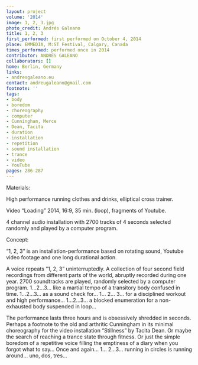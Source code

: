 ```yaml
---
layout: project
volume: '2014'
image: 1,_2,_3.jpg
photo_credit: Andrés Galeano
title: 1, 2, 3
first_performed: first performed on October 4, 2014
place: EMMEDIA, M:ST Festival, Calgary, Canada
times_performed: performed once in 2014
contributor: ANDRÉS GALEANO
collaborators: []
home: Berlin, Germany
links:
- andresgaleano.eu
contact: andreugaleano@gmail.com
footnote: ''
tags:
- body
- boredom
- choreography
- computer
- Cunningham, Merce
- Dean, Tacita
- duration
- installation
- repetition
- sound installation
- trance
- video
- YouTube
pages: 286-287
---
```


Materials:

High performance running clothes and drinks, elliptical cross trainer.

Video “Loading” 2014, 16:9, 35 min. (loop), fragments of Youtube.

4 channel audio installation with 2700 tracks of 4 seconds selected randomly and played by a computer program.

Concept:

“1, 2, 3” is an installation-performance based on rotating sound, Youtube video footage and one long durational action.

A voice repeats “1, 2, 3” uninterruptedly. A collection of four second field recordings from different parts of the world, abruptly recorded during one year. 2700 soundtracks are played, randomly selected by a computer program. 1…2…3… like a martial tempo of a transitory body confused in time. 1…2…3… as a sound check for… 1… 2… 3… for a disciplined workout and high performance… 1…2…3… a blocked enumeration for a non-exhausted body suspended in loop…

The performance lasts three hours and is obsessively shredded in seconds. Perhaps a footnote to the old and arthritic Cunningham in its minimal choreography for the video installation “Stillness” by Tacita Dean. Or maybe the search of reaching a trance state through fitness. Or just the simple boredom of a repetitive voice filling the emptiness of a diary when you forgot what to say… Once and again… 1… 2…3… running in circles is running around… uno, dos, tres…
